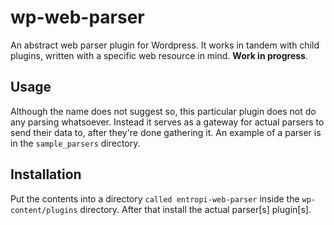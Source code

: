 # wp-web-parser
An abstract web parser plugin for Wordpress. It works in tandem with child plugins, written with a specific web resource in mind. **Work in progress**.

## Usage
Although the name does not suggest so, this particular plugin does not do any parsing whatsoever. Instead it serves as a gateway for actual parsers to send their data to, after they're done gathering it. An example of a parser is in the `sample_parsers` directory.

## Installation
Put the contents into a directory `called entropi-web-parser` inside the `wp-content/plugins` directory. After that install the actual parser[s] plugin[s].
